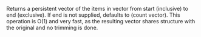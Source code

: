 Returns a persistent vector of the items in vector from
  start (inclusive) to end (exclusive).  If end is not supplied,
  defaults to (count vector). This operation is O(1) and very fast, as
  the resulting vector shares structure with the original and no
  trimming is done.